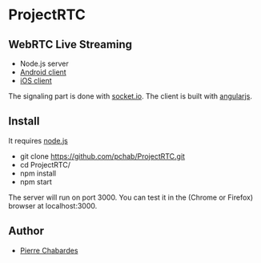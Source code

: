 # ProjectRTC

## WebRTC Live Streaming

- Node.js server
- [Android client](https://github.com/balwant108/WebRTC-Android)
- [iOS client](https://github.com/balwant108/WebRTC-iOS)

The signaling part is done with [socket.io](socket.io).
The client is built with [angularjs](https://angularjs.org/).

## Install

It requires [node.js](http://nodejs.org/download/)

* git clone https://github.com/pchab/ProjectRTC.git
* cd ProjectRTC/
* npm install
* npm start

The server will run on port 3000.
You can test it in the (Chrome or Firefox) browser at localhost:3000.

## Author

- [Pierre Chabardes](mailto:pierre@chabardes.net)
